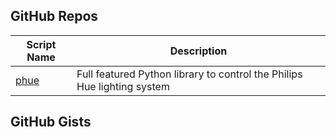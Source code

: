 GitHub Repos
------------

| Script Name        | Description   | 
| -------------      | ------------- | 
| [phue][1]   | Full featured Python library to control the Philips Hue lighting system |


GitHub Gists
------------

[1]: https://github.com/studioimaginaire/phue